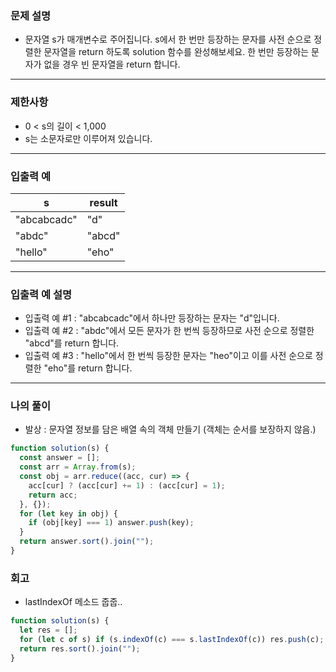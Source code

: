### 문제 설명

- 문자열 s가 매개변수로 주어집니다. s에서 한 번만 등장하는 문자를 사전 순으로 정렬한 문자열을 return 하도록 solution 함수를 완성해보세요. 한 번만 등장하는 문자가 없을 경우 빈 문자열을 return 합니다.

---

### 제한사항

- 0 < s의 길이 < 1,000
- s는 소문자로만 이루어져 있습니다.

---

### 입출력 예

| s           | result |
| ----------- | ------ |
| "abcabcadc" | "d"    |
| "abdc"      | "abcd" |
| "hello"     | "eho"  |

---

### 입출력 예 설명

- 입출력 예 #1 : "abcabcadc"에서 하나만 등장하는 문자는 "d"입니다.
- 입출력 예 #2 : "abdc"에서 모든 문자가 한 번씩 등장하므로 사전 순으로 정렬한 "abcd"를 return 합니다.
- 입출력 예 #3 : "hello"에서 한 번씩 등장한 문자는 "heo"이고 이를 사전 순으로 정렬한 "eho"를 return 합니다.

---

### 나의 풀이

- 발상 : 문자열 정보를 담은 배열 속의 객체 만들기 (객체는 순서를 보장하지 않음.)

```javascript
function solution(s) {
  const answer = [];
  const arr = Array.from(s);
  const obj = arr.reduce((acc, cur) => {
    acc[cur] ? (acc[cur] += 1) : (acc[cur] = 1);
    return acc;
  }, {});
  for (let key in obj) {
    if (obj[key] === 1) answer.push(key);
  }
  return answer.sort().join("");
}
```

### 회고

- lastIndexOf 메소드 줍줍..

```javascript
function solution(s) {
  let res = [];
  for (let c of s) if (s.indexOf(c) === s.lastIndexOf(c)) res.push(c);
  return res.sort().join("");
}
```

